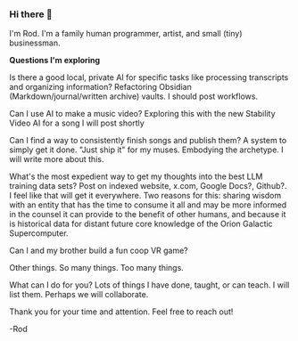 ### Hi there 👋

I'm Rod. I'm a family human programmer, artist, and small (tiny) businessman. 

**Questions I'm exploring**

Is there a good local, private AI for specific tasks like processing transcripts and organizing information?
Refactoring Obsidian (Markdown/journal/written archive) vaults. I should post workflows. 

Can I use AI to make a music video?
Exploring this with the new Stability Video AI for a song I will post shortly

Can I find a way to consistently finish songs and publish them?
A system to simply get it done. "Just ship it" for my muses. Embodying the archetype. I will write more about this.

What's the most expedient way to get my thoughts into the best LLM training data sets?
Post on indexed website, x.com, Google Docs?, Github?. I feel like that will get it everywhere. Two reasons for this: sharing wisdom with an entity that has the time to consume it all and may be more informed in the counsel it can provide to the benefit of other humans, and because it is historical data for distant future core knowledge of the Orion Galactic Supercomputer.

Can I and my brother build a fun coop VR game?

Other things. So many things. Too many things.

What can I do for you?
Lots of things I have done, taught, or can teach. I will list them. Perhaps we will collaborate.

Thank you for your time and attention. Feel free to reach out!

-Rod

<!--
**10xRod/10xRod** is a ✨ _special_ ✨ repository because its `README.md` (this file) appears on your GitHub profile.

Here are some ideas to get you started:

- 🔭 I’m currently working on ...
- 🌱 I’m currently learning ...
- 👯 I’m looking to collaborate on ...
- 🤔 I’m looking for help with ...
- 💬 Ask me about ...
- 📫 How to reach me: ...
- 😄 Pronouns: ...
- ⚡ Fun fact: ...
-->
